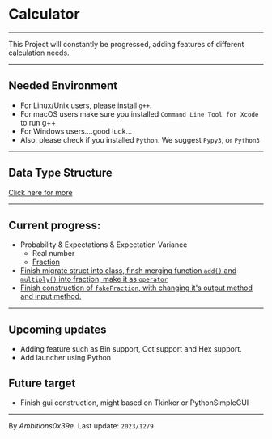 # Calculator
---
This Project will constantly be progressed, adding features of different calculation needs.

---
## Needed Environment
- For Linux/Unix users, please install `g++`.
- For macOS users make sure you installed `Command Line Tool for Xcode` to run g++
- For Windows users....good luck...
- Also, please check if you installed `Python`.
We suggest `Pypy3`, or `Python3`

---
## Data Type Structure
<a href="DATATYPE.md">Click here for more</a>

---
## Current progress:
- Probability & Expectations & Expectation Variance
  - <a color=#blue>Real number</a>
  - <a href="https://github.com/Ambitions0x39e/calc/pull/5">Fraction</a>
- <a href="https://github.com/Ambitions0x39e/calc/pull/10">Finish migrate struct into class, finsh merging function `add()` and `multiply()` into fraction, make it as `operator`</a>
- <a href="https://github.com/Ambitions0x39e/calc/pull/11">Finish construction of `fakeFraction`, with changing it's output method and input method. </a>

---
## Upcoming updates
- Adding feature such as Bin support, Oct support and Hex support.
- Add launcher using Python 

## Future target
- Finish gui construction, might based on Tkinker or PythonSimpleGUI
---
By <cite>Ambitions0x39e.</cite>
Last update: <code>2023/12/9</code>

